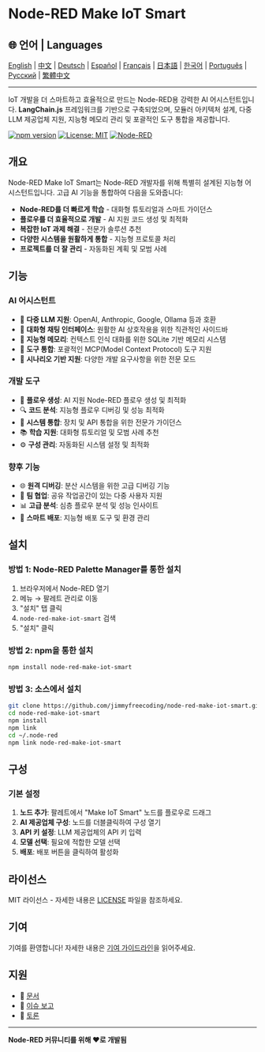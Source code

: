 # Node-RED Make IoT Smart

## 🌐 언어 | Languages

[English](README.md) | [中文](README_ZH.md) | [Deutsch](README_DE.md) | [Español](README_ES.md) | [Français](README_FR.md) | [日本語](README_JA.md) | [한국어](README_KO.md) | [Português](README_PT.md) | [Русский](README_RU.md) | [繁體中文](README_TW.md)

---

IoT 개발을 더 스마트하고 효율적으로 만드는 Node-RED용 강력한 AI 어시스턴트입니다. **LangChain.js** 프레임워크를 기반으로 구축되었으며, 모듈러 아키텍처 설계, 다중 LLM 제공업체 지원, 지능형 메모리 관리 및 포괄적인 도구 통합을 제공합니다.

[![npm version](https://badge.fury.io/js/node-red-make-iot-smart.svg)](https://badge.fury.io/js/node-red-make-iot-smart)
[![License: MIT](https://img.shields.io/badge/License-MIT-yellow.svg)](https://opensource.org/licenses/MIT)
[![Node-RED](https://img.shields.io/badge/Node--RED-2.0%2B-red)](https://nodered.org/)

## 개요

Node-RED Make IoT Smart는 Node-RED 개발자를 위해 특별히 설계된 지능형 어시스턴트입니다. 고급 AI 기능을 통합하여 다음을 도와줍니다:

- **Node-RED를 더 빠르게 학습** - 대화형 튜토리얼과 스마트 가이던스
- **플로우를 더 효율적으로 개발** - AI 지원 코드 생성 및 최적화
- **복잡한 IoT 과제 해결** - 전문가 솔루션 추천
- **다양한 시스템을 원활하게 통합** - 지능형 프로토콜 처리
- **프로젝트를 더 잘 관리** - 자동화된 계획 및 모범 사례

## 기능

### AI 어시스턴트
- 🤖 **다중 LLM 지원**: OpenAI, Anthropic, Google, Ollama 등과 호환
- 💬 **대화형 채팅 인터페이스**: 원활한 AI 상호작용을 위한 직관적인 사이드바
- 🧠 **지능형 메모리**: 컨텍스트 인식 대화를 위한 SQLite 기반 메모리 시스템
- 🔧 **도구 통합**: 포괄적인 MCP(Model Context Protocol) 도구 지원
- 🎯 **시나리오 기반 지원**: 다양한 개발 요구사항을 위한 전문 모드

### 개발 도구
- 📝 **플로우 생성**: AI 지원 Node-RED 플로우 생성 및 최적화
- 🔍 **코드 분석**: 지능형 플로우 디버깅 및 성능 최적화
- 🔗 **시스템 통합**: 장치 및 API 통합을 위한 전문가 가이던스
- 📚 **학습 지원**: 대화형 튜토리얼 및 모범 사례 추천
- ⚙️ **구성 관리**: 자동화된 시스템 설정 및 최적화

### 향후 기능
- 🌐 **원격 디버깅**: 분산 시스템을 위한 고급 디버깅 기능
- 👥 **팀 협업**: 공유 작업공간이 있는 다중 사용자 지원
- 📊 **고급 분석**: 심층 플로우 분석 및 성능 인사이트
- 🚀 **스마트 배포**: 지능형 배포 도구 및 환경 관리

## 설치

### 방법 1: Node-RED Palette Manager를 통한 설치

1. 브라우저에서 Node-RED 열기
2. 메뉴 → 팔레트 관리로 이동
3. "설치" 탭 클릭
4. `node-red-make-iot-smart` 검색
5. "설치" 클릭

### 방법 2: npm을 통한 설치

```bash
npm install node-red-make-iot-smart
```

### 방법 3: 소스에서 설치

```bash
git clone https://github.com/jimmyfreecoding/node-red-make-iot-smart.git
cd node-red-make-iot-smart
npm install
npm link
cd ~/.node-red
npm link node-red-make-iot-smart
```

## 구성

### 기본 설정

1. **노드 추가**: 팔레트에서 "Make IoT Smart" 노드를 플로우로 드래그
2. **AI 제공업체 구성**: 노드를 더블클릭하여 구성 열기
3. **API 키 설정**: LLM 제공업체의 API 키 입력
4. **모델 선택**: 필요에 적합한 모델 선택
5. **배포**: 배포 버튼을 클릭하여 활성화

## 라이선스

MIT 라이선스 - 자세한 내용은 [LICENSE](LICENSE) 파일을 참조하세요.

## 기여

기여를 환영합니다! 자세한 내용은 [기여 가이드라인](CONTRIBUTING.md)을 읽어주세요.

## 지원

- 📖 [문서](https://github.com/jimmyfreecoding/node-red-make-iot-smart/wiki)
- 🐛 [이슈 보고](https://github.com/jimmyfreecoding/node-red-make-iot-smart/issues)
- 💬 [토론](https://github.com/jimmyfreecoding/node-red-make-iot-smart/discussions)

---

**Node-RED 커뮤니티를 위해 ❤️로 개발됨**